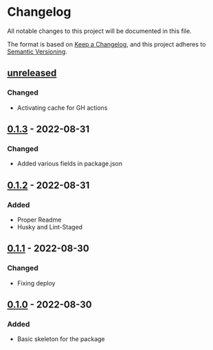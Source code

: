 # Changelog

All notable changes to this project will be documented in this file.

The format is based on [Keep a Changelog](https://keepachangelog.com/en/1.0.0/),
and this project adheres to [Semantic Versioning](https://semver.org/spec/v2.0.0.html).

## [unreleased]

### Changed

- Activating cache for GH actions

## [0.1.3] - 2022-08-31

### Changed

- Added various fields in package.json

## [0.1.2] - 2022-08-31

### Added

- Proper Readme
- Husky and Lint-Staged

## [0.1.1] - 2022-08-30

### Changed

- Fixing deploy

## [0.1.0] - 2022-08-30

### Added

- Basic skeleton for the package

[unreleased]: https://github.com/Billcorporate/m2m_keygen_ts/compare/v0.1.3...HEAD
[0.1.3]: https://github.com/Billcorporate/m2m_keygen_ts/releases/tag/v0.1.3
[0.1.2]: https://github.com/Billcorporate/m2m_keygen_ts/releases/tag/v0.1.2
[0.1.1]: https://github.com/Billcorporate/m2m_keygen_ts/releases/tag/v0.1.1
[0.1.0]: https://github.com/Billcorporate/m2m_keygen_ts/releases/tag/v0.1.0
